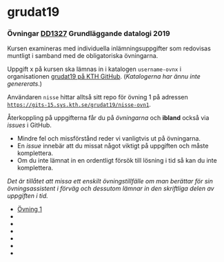 # grudat19

### Övningar [DD1327](https://www.kth.se/social/course/DD1327/) Grundläggande datalogi 2019

Kursen examineras med individuella inlämningsuppgifter som redovisas muntligt i samband med de obligatoriska övningarna.

Uppgift x på kursen ska lämnas in i katalogen
<code>username-ovnx</code> i organisationen [grudat19 på KTH GitHub](https://gits-15.sys.kth.se/grudat19).
(*Katalogerna har ännu inte genererats*.)

Användaren `nisse` hittar alltså sitt repo för övning 1 på adressen
<code>https://gits-15.sys.kth.se/grudat19/nisse-ovn1</code>.

Återkoppling på uppgifterna får du på *övningarna* och **ibland** också via *issues* i GitHub.

- Mindre fel och missförstånd reder vi vanligtvis ut på övningarna.
- En *issue* innebär att du missat något viktigt på uppgiften och måste komplettera.
- Om du inte lämnat in en ordentligt försök till lösning i tid så kan du inte komplettera.

*Det är tillåtet att missa ett enskilt övningstillfälle om man berättar för sin övningsassistent i förväg
och dessutom lämnar in den skriftliga delen av uppgiften i tid.*

- [Övning 1](https://github.com/yourbasic/grudat19/blob/master/ovn1.md)
-
-
-
-
-
-
